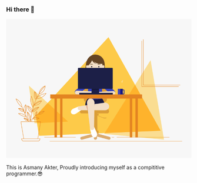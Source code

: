 ### Hi there 👋


<p align = "center">
<img src="intro.gif" alt="Programmer">
</p>

<p align="center">

This is Asmany Akter, Proudly introducing myself as a compititive programmer.😎

</p>
<br>
<br>

<!--
**AsmanyAkter/AsmanyAkter** is a ✨ _special_ ✨ repository because its `README.md` (this file) appears on your GitHub profile.

Here are some ideas to get you started:

- 🔭 I’m currently working on ...
- 🌱 I’m currently learning ...
- 👯 I’m looking to collaborate on ...
- 🤔 I’m looking for help with ...
- 💬 Ask me about ...
- 📫 How to reach me: ...
- 😄 Pronouns: ...
- ⚡ Fun fact: ...
-->
